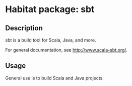 # Habitat package: sbt

## Description
sbt is a build tool for Scala, Java, and more.

For general documentation, see http://www.scala-sbt.org/.

## Usage

General use is to build Scala and Java projects. 
